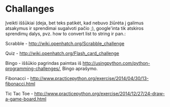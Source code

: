 # Challanges
Įveikti iššūkiai (deja, bet teks patikėt, kad nebuvo žiūrėta į galimus atsakymus ir sprendimai sugalvoti pačio ;), google'inta tik atskiros sprendimų dalys, pvz. how to convert list to string ir pan.:

Scrabble - http://wiki.openhatch.org/Scrabble_challenge

Quiz - http://wiki.openhatch.org/Flash_card_challenge

Bingo - iššūkio pagrindas paimtas iš http://usingpython.com/python-programming-challenges/, Bingo aprašymo.

Fibonacci - http://www.practicepython.org/exercise/2014/04/30/13-fibonacci.html

Tic Tac Toe - http://www.practicepython.org/exercise/2014/12/27/24-draw-a-game-board.html
